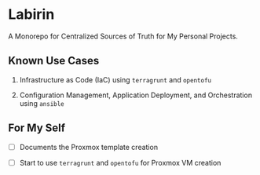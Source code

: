 # **Labirin**

A Monorepo for Centralized Sources of Truth for My Personal Projects.

## Known Use Cases

1. Infrastructure as Code (IaC) using `terragrunt` and `opentofu`

2. Configuration Management, Application Deployment, and Orchestration using `ansible`

## For My Self

- [ ] Documents the Proxmox template creation

- [ ] Start to use `terragrunt` and `opentofu` for Proxmox VM creation
